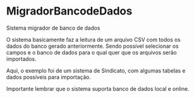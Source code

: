 # MigradorBancodeDados
Sistema migrador de banco de dados

O sistema basicamente faz a leitura de um arquivo CSV com todos os dados do banco gerado anteriormente. Sendo possível selecionar os campos e o banco de dados para o qual quer que os arquivos serão importados.

Aqui, o exemplo foi de um sistema de Sindicato, com algumas tabelas e dados possíveis para importação.

Importante lembrar que o sistema suporta banco de dados local e online.
